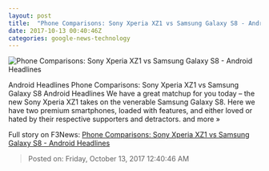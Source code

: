 ```yaml
---
layout: post
title:  "Phone Comparisons: Sony Xperia XZ1 vs Samsung Galaxy S8 - Android Headlines"
date: 2017-10-13 00:40:46Z
categories: google-news-technology
---
```


![Phone Comparisons: Sony Xperia XZ1 vs Samsung Galaxy S8 - Android Headlines](https://www.androidheadlines.com/wp-content/uploads/2017/10/Sony-XZ1-Samsung-S8-Comp-02.jpg)

Android Headlines Phone Comparisons: Sony Xperia XZ1 vs Samsung Galaxy S8 Android Headlines We have a great matchup for you today – the new Sony Xperia XZ1 takes on the venerable Samsung Galaxy S8. Here we have two premium smartphones, loaded with features, and either loved or hated by their respective supporters and detractors. and more »


Full story on F3News: [Phone Comparisons: Sony Xperia XZ1 vs Samsung Galaxy S8 - Android Headlines](http://www.f3nws.com/n/rpBHaD)

> Posted on: Friday, October 13, 2017 12:40:46 AM
